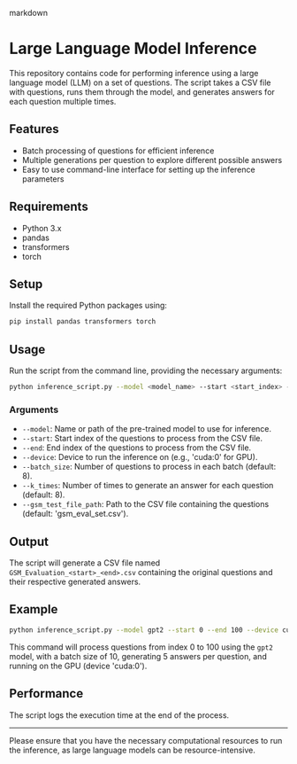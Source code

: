 markdown
# Large Language Model Inference

This repository contains code for performing inference using a large language model (LLM) on a set of questions. The script takes a CSV file with questions, runs them through the model, and generates answers for each question multiple times.

## Features

- Batch processing of questions for efficient inference
- Multiple generations per question to explore different possible answers
- Easy to use command-line interface for setting up the inference parameters

## Requirements

- Python 3.x
- pandas
- transformers
- torch

## Setup

Install the required Python packages using:

```bash
pip install pandas transformers torch
```

## Usage

Run the script from the command line, providing the necessary arguments:

```bash
python inference_script.py --model <model_name> --start <start_index> --end <end_index> --device <device_id> --batch_size <batch_size> --k_times <k_times> --gsm_test_file_path <file_path>
```

### Arguments

- `--model`: Name or path of the pre-trained model to use for inference.
- `--start`: Start index of the questions to process from the CSV file.
- `--end`: End index of the questions to process from the CSV file.
- `--device`: Device to run the inference on (e.g., 'cuda:0' for GPU).
- `--batch_size`: Number of questions to process in each batch (default: 8).
- `--k_times`: Number of times to generate an answer for each question (default: 8).
- `--gsm_test_file_path`: Path to the CSV file containing the questions (default: 'gsm_eval_set.csv').

## Output

The script will generate a CSV file named `GSM_Evaluation_<start>_<end>.csv` containing the original questions and their respective generated answers.

## Example

```bash
python inference_script.py --model gpt2 --start 0 --end 100 --device cuda:0 --batch_size 10 --k_times 5 --gsm_test_file_path questions.csv
```

This command will process questions from index 0 to 100 using the `gpt2` model, with a batch size of 10, generating 5 answers per question, and running on the GPU (device 'cuda:0').

## Performance

The script logs the execution time at the end of the process.

---

Please ensure that you have the necessary computational resources to run the inference, as large language models can be resource-intensive.